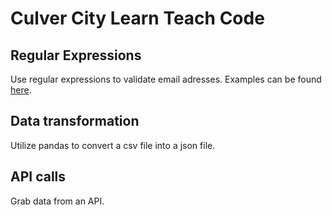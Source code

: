 # Culver City Learn Teach Code

## Regular Expressions

Use regular expressions to validate email adresses. Examples can be found [here](https://regex101.com/r/xQ2E4p/1).

## Data transformation

Utilize pandas to convert a csv file into a json file. 

## API calls

Grab data from an API.
